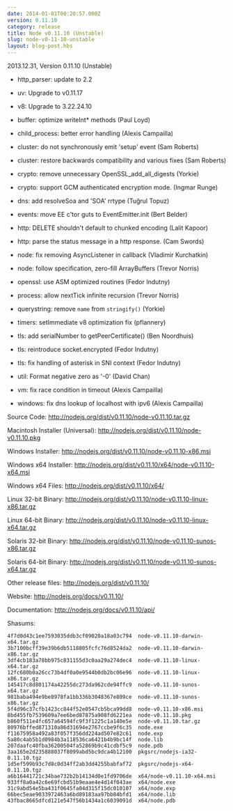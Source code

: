 ```yaml
---
date: 2014-01-01T00:20:57.000Z
version: 0.11.10
category: release
title: Node v0.11.10 (Unstable)
slug: node-v0-11-10-unstable
layout: blog-post.hbs
---
```


2013.12.31, Version 0.11.10 (Unstable)

* http_parser: update to 2.2

* uv: Upgrade to v0.11.17

* v8: Upgrade to 3.22.24.10

* buffer: optimize writeInt* methods (Paul Loyd)

* child_process: better error handling (Alexis Campailla)

* cluster: do not synchronously emit 'setup' event (Sam Roberts)

* cluster: restore backwards compatibility and various fixes (Sam Roberts)

* crypto: remove unnecessary OpenSSL_add_all_digests (Yorkie)

* crypto: support GCM authenticated encryption mode. (Ingmar Runge)

* dns: add resolveSoa and 'SOA' rrtype (Tuğrul Topuz)

* events: move EE c'tor guts to EventEmitter.init (Bert Belder)

* http: DELETE shouldn't default to chunked encoding (Lalit Kapoor)

* http: parse the status message in a http response. (Cam Swords)

* node: fix removing AsyncListener in callback (Vladimir Kurchatkin)

* node: follow specification, zero-fill ArrayBuffers (Trevor Norris)

* openssl: use ASM optimized routines (Fedor Indutny)

* process: allow nextTick infinite recursion (Trevor Norris)

* querystring: remove `name` from `stringify()` (Yorkie)

* timers: setImmediate v8 optimization fix (pflannery)

* tls: add serialNumber to getPeerCertificate() (Ben Noordhuis)

* tls: reintroduce socket.encrypted (Fedor Indutny)

* tls: fix handling of asterisk in SNI context (Fedor Indutny)

* util: Format negative zero as '-0' (David Chan)

* vm: fix race condition in timeout (Alexis Campailla)

* windows: fix dns lookup of localhost with ipv6 (Alexis Campailla)


Source Code: http://nodejs.org/dist/v0.11.10/node-v0.11.10.tar.gz

Macintosh Installer (Universal): http://nodejs.org/dist/v0.11.10/node-v0.11.10.pkg

Windows Installer: http://nodejs.org/dist/v0.11.10/node-v0.11.10-x86.msi

Windows x64 Installer: http://nodejs.org/dist/v0.11.10/x64/node-v0.11.10-x64.msi

Windows x64 Files: http://nodejs.org/dist/v0.11.10/x64/

Linux 32-bit Binary: http://nodejs.org/dist/v0.11.10/node-v0.11.10-linux-x86.tar.gz

Linux 64-bit Binary: http://nodejs.org/dist/v0.11.10/node-v0.11.10-linux-x64.tar.gz

Solaris 32-bit Binary: http://nodejs.org/dist/v0.11.10/node-v0.11.10-sunos-x86.tar.gz

Solaris 64-bit Binary: http://nodejs.org/dist/v0.11.10/node-v0.11.10-sunos-x64.tar.gz

Other release files: http://nodejs.org/dist/v0.11.10/

Website: http://nodejs.org/docs/v0.11.10/

Documentation: http://nodejs.org/docs/v0.11.10/api/

Shasums:
```
4f7d0d43c1ee7593035ddb3cf09020a18a03c794  node-v0.11.10-darwin-x64.tar.gz
3b7100bcff39e39b6db5118805fcfc76d8524da2  node-v0.11.10-darwin-x86.tar.gz
3df4cb183a78bb975c831155d3c0aa29a274dec4  node-v0.11.10-linux-x64.tar.gz
12fc680b0a26cc73b4df0a0e9544b0db2bc06e96  node-v0.11.10-linux-x86.tar.gz
145417c8d801174a42255dc273da962cde94ffc9  node-v0.11.10-sunos-x64.tar.gz
981baba494e9be8978fa1bb336b3048367e809ce  node-v0.11.10-sunos-x86.tar.gz
5f4d96c37cfb1423cc844f52e0547cb5bca99dd8  node-v0.11.10-x86.msi
8bd455fb7539609a7ee6bed87875a908fd6221ea  node-v0.11.10.pkg
b860f511e4fc657a64594fc9f3f1225c1a140e5e  node-v0.11.10.tar.gz
80976bffed871310a86d31694e2767ccbe9f6c35  node.exe
f11675958a492a83f057f356dd224ad507e82c61  node.exp
5a80c4ab5b1d0984b3a118536ca6421b4b9bc14f  node.lib
207daafc40fba36200504fa52869b9c41cdbf5c9  node.pdb
3aa165e2d235888037f8099abd5bc9dca4b12100  pkgsrc/nodejs-ia32-0.11.10.tgz
1d5ef599b93c7d8c0d34ff2ab3dd4255babfaf72  pkgsrc/nodejs-x64-0.11.10.tgz
a6b16441721c34bae732b2b14134d0e1fd9706de  x64/node-v0.11.10-x64.msi
933ff8a0a42c6e69fcbd51b9eaae4e4d14f043ae  x64/node.exe
31c9abd54e5ba431f0645fa04d315f15dc010107  x64/node.exp
66bec5eae9033972463a6bd89183aa97bb84bfd1  x64/node.lib
43fbac8665dfcd121e547f56b1434a1c6039091d  x64/node.pdb
```

